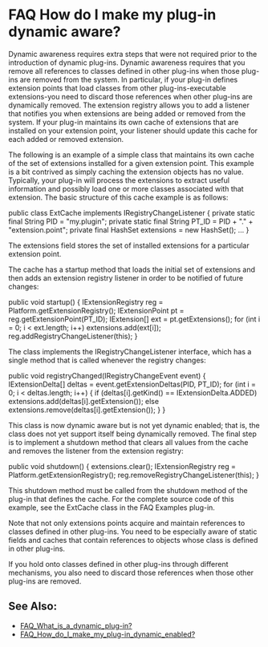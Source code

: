 

FAQ How do I make my plug-in dynamic aware?
===========================================

Dynamic awareness requires extra steps that were not required prior to the introduction of dynamic plug-ins. Dynamic awareness requires that you remove all references to classes defined in other plug-ins when those plug-ins are removed from the system. In particular, if your plug-in defines extension points that load classes from other plug-ins-executable extensions-you need to discard those references when other plug-ins are dynamically removed. The extension registry allows you to add a listener that notifies you when extensions are being added or removed from the system. If your plug-in maintains its own cache of extensions that are installed on your extension point, your listener should update this cache for each added or removed extension.

The following is an example of a simple class that maintains its own cache of the set of extensions installed for a given extension point. This example is a bit contrived as simply caching the extension objects has no value. Typically, your plug-in will process the extensions to extract useful information and possibly load one or more classes associated with that extension. The basic structure of this cache example is as follows:

   public class ExtCache implements IRegistryChangeListener {
      private static final String PID = "my.plugin";
      private static final String PT_ID = 
         PID + "." + "extension.point";
      private final HashSet extensions = new HashSet();
      ...
   }

The extensions field stores the set of installed extensions for a particular extension point.

The cache has a startup method that loads the initial set of extensions and then adds an extension registry listener in order to be notified of future changes:

   public void startup() {
      IExtensionRegistry reg = Platform.getExtensionRegistry();
      IExtensionPoint pt = reg.getExtensionPoint(PT_ID);
      IExtension\[\] ext = pt.getExtensions();
      for (int i = 0; i < ext.length; i++)
         extensions.add(ext\[i\]);
      reg.addRegistryChangeListener(this);
   }

The class implements the IRegistryChangeListener interface, which has a single method that is called whenever the registry changes:

   public void registryChanged(IRegistryChangeEvent event) {
      IExtensionDelta\[\] deltas = 
                          event.getExtensionDeltas(PID, PT_ID);
      for (int i = 0; i < deltas.length; i++) {
         if (deltas\[i\].getKind() == IExtensionDelta.ADDED)
            extensions.add(deltas\[i\].getExtension());
         else
            extensions.remove(deltas\[i\].getExtension());
      }
   }

This class is now dynamic aware but is not yet dynamic enabled; that is, the class does not yet support itself being dynamically removed. The final step is to implement a shutdown method that clears all values from the cache and removes the listener from the extension registry:

   public void shutdown() {
      extensions.clear();
      IExtensionRegistry reg = Platform.getExtensionRegistry();
      reg.removeRegistryChangeListener(this);
   }

This shutdown method must be called from the shutdown method of the plug-in that defines the cache. For the complete source code of this example, see the ExtCache class in the FAQ Examples plug-in.

Note that not only extensions points acquire and maintain references to classes defined in other plug-ins. You need to be especially aware of static fields and caches that contain references to objects whose class is defined in other plug-ins.

If you hold onto classes defined in other plug-ins through different mechanisms, you also need to discard those references when those other plug-ins are removed.

See Also:
---------

*   [FAQ\_What\_is\_a\_dynamic_plug-in?](./FAQ_What_is_a_dynamic_plug-in.md "FAQ What is a dynamic plug-in?")
*   [FAQ\_How\_do\_I\_make\_my\_plug-in\_dynamic\_enabled?](./FAQ_How_do_I_make_my_plug-in_dynamic_enabled.md "FAQ How do I make my plug-in dynamic enabled?")


